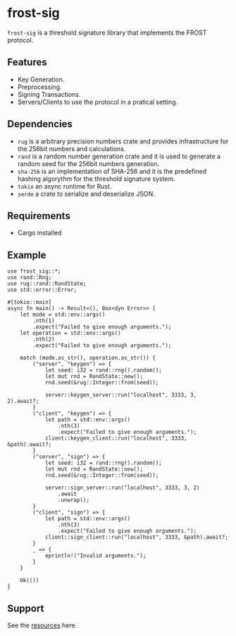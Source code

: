   # frost-sig

  `frost-sig` is a threshold signature library that implements the FROST protocol.

  ## Features

  - Key Generation.
  - Preprocessing.
  - Signing Transactions.
  - Servers/Clients to use the protocol in a pratical setting.

  ## Dependencies

  - `rug` is a arbitrary precision numbers crate and provides infrastructure for the 256bit numbers and calculations.
  - `rand` is a random number generation crate and it is used to generate a random seed for the 256bit numbers generation.
  - `sha-256` is an implementation of SHA-256 and it is the predefined hashing algorythm for the threshold signature system.
  - `tokio` an async runtime for Rust.
  - `serde` a crate to serialize and deserialize JSON.

  ## Requirements

  - Cargo installed

  ## Example
  ```
  use frost_sig::*;
  use rand::Rng;
  use rug::rand::RandState;
  use std::error::Error;

  #[tokio::main]
  async fn main() -> Result<(), Box<dyn Error>> {
      let mode = std::env::args()
          .nth(1)
          .expect("Failed to give enough arguments.");
      let operation = std::env::args()
          .nth(2)
          .expect("Failed to give enough arguments.");

      match (mode.as_str(), operation.as_str()) {
          ("server", "keygen") => {
              let seed: i32 = rand::rng().random();
              let mut rnd = RandState::new();
              rnd.seed(&rug::Integer::from(seed));

              server::keygen_server::run("localhost", 3333, 3, 2).await?;
          }
          ("client", "keygen") => {
              let path = std::env::args()
                  .nth(3)
                  .expect("Failed to give enough arguments.");
              client::keygen_client::run("localhost", 3333, &path).await?;
          }
          ("server", "sign") => {
              let seed: i32 = rand::rng().random();
              let mut rnd = RandState::new();
              rnd.seed(&rug::Integer::from(seed));

              server::sign_server::run("localhost", 3333, 3, 2)
                  .await
                  .unwrap();
          }
          ("client", "sign") => {
              let path = std::env::args()
                  .nth(3)
                  .expect("Failed to give enough arguments.");
              client::sign_client::run("localhost", 3333, &path).await?;
          }
          _ => {
              eprintln!("Invalid arguments.");
          }
      }

      Ok(())
  }
 ```

  ## Support

  See the [resources](https://eprint.iacr.org/2020/852.pdf) here.
